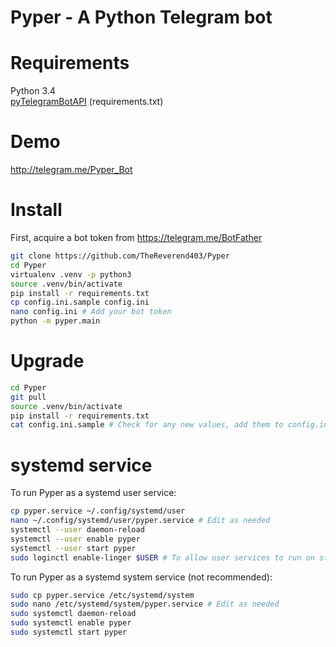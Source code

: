 Pyper - A Python Telegram bot
=============================

# Requirements
Python 3.4  
[pyTelegramBotAPI](https://github.com/eternnoir/pyTelegramBotAPI) (requirements.txt)

# Demo

http://telegram.me/Pyper_Bot

# Install
First, acquire a bot token from https://telegram.me/BotFather

```sh
git clone https://github.com/TheReverend403/Pyper
cd Pyper
virtualenv .venv -p python3
source .venv/bin/activate
pip install -r requirements.txt
cp config.ini.sample config.ini
nano config.ini # Add your bot token
python -m pyper.main
```

# Upgrade
```sh
cd Pyper
git pull
source .venv/bin/activate
pip install -r requirements.txt
cat config.ini.sample # Check for any new values, add them to config.ini
```

# systemd service
To run Pyper as a systemd user service:

```sh
cp pyper.service ~/.config/systemd/user
nano ~/.config/systemd/user/pyper.service # Edit as needed
systemctl --user daemon-reload
systemctl --user enable pyper
systemctl --user start pyper
sudo loginctl enable-linger $USER # To allow user services to run on startup and stay after logout.
```

To run Pyper as a systemd system service (not recommended):

```sh
sudo cp pyper.service /etc/systemd/system
sudo nano /etc/systemd/system/pyper.service # Edit as needed
sudo systemctl daemon-reload
sudo systemctl enable pyper
sudo systemctl start pyper
```